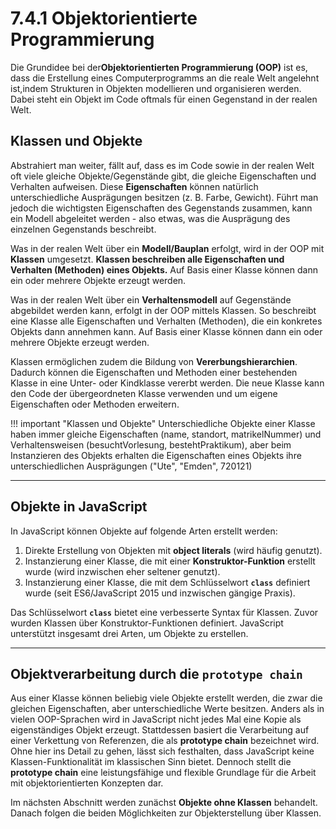 # 7.4.1 Objektorientierte Programmierung

Die Grundidee bei der**Objektorientierten Programmierung (OOP)** ist es, dass die Erstellung eines Computerprogramms an die reale Welt angelehnt ist,indem Strukturen in Objekten modellieren und organisieren werden. Dabei steht ein Objekt im Code oftmals für einen Gegenstand in der realen Welt. 



## Klassen und Objekte

Abstrahiert man weiter, fällt auf, dass es im Code sowie in der realen Welt oft viele gleiche Objekte/Gegenstände gibt, die gleiche Eigenschaften und Verhalten aufweisen. Diese **Eigenschaften** können natürlich unterschiedliche Ausprägungen besitzen (z. B. Farbe, Gewicht). Führt man jedoch die wichtigsten Eigenschaften des Gegenstands zusammen, kann ein Modell abgeleitet werden - also etwas, was die Ausprägung des einzelnen Gegenstands beschreibt. 

Was in der realen Welt über ein **Modell/Bauplan** erfolgt, wird in der OOP mit **Klassen** umgesetzt. **Klassen beschreiben alle Eigenschaften und Verhalten (Methoden) eines Objekts.** Auf Basis einer Klasse können dann ein oder mehrere Objekte erzeugt werden.

Was in der realen Welt über ein **Verhaltensmodell** auf Gegenstände abgebildet werden kann, erfolgt in der OOP mittels Klassen. So beschreibt eine Klasse alle Eigenschaften und Verhalten (Methoden), die ein konkretes Objekts dann annehmen kann. Auf Basis einer Klasse können dann ein oder mehrere Objekte erzeugt werden. 

Klassen ermöglichen zudem die Bildung von **Vererbungshierarchien**. Dadurch können die Eigenschaften und Methoden einer bestehenden Klasse in eine Unter- oder Kindklasse vererbt werden. Die neue Klasse kann den Code der übergeordneten Klasse verwenden und um eigene Eigenschaften oder Methoden erweitern.

!!! important "Klassen und Objekte"
    Unterschiedliche Objekte einer Klasse haben immer gleiche Eigenschaften (name, standort, matrikelNummer) und Verhaltensweisen (besuchtVorlesung, bestehtPraktikum), aber beim Instanzieren des Objekts erhalten die Eigenschaften eines Objekts ihre unterschiedlichen Ausprägungen ("Ute", "Emden", 720121)

---

## Objekte in JavaScript

In JavaScript können Objekte auf folgende Arten erstellt werden:

1. Direkte Erstellung von Objekten mit **object literals** (wird häufig genutzt).
2. Instanzierung einer Klasse, die mit einer **Konstruktor-Funktion** erstellt wurde (wird inzwischen eher seltener genutzt).
3. Instanzierung einer Klasse, die mit dem Schlüsselwort **`class`** definiert wurde (seit ES6/JavaScript 2015 und inzwischen gängige Praxis).

Das Schlüsselwort **`class`** bietet eine verbesserte Syntax für Klassen. Zuvor wurden Klassen über Konstruktor-Funktionen definiert. JavaScript unterstützt insgesamt drei Arten, um Objekte zu erstellen.

---

## Objektverarbeitung  durch die `prototype chain`

Aus einer Klasse können beliebig viele Objekte erstellt werden, die zwar die gleichen Eigenschaften, aber unterschiedliche Werte besitzen. Anders als in vielen OOP-Sprachen wird in JavaScript nicht jedes Mal eine Kopie als eigenständiges Objekt erzeugt. Stattdessen basiert die Verarbeitung auf einer Verkettung von Referenzen, die als **prototype chain** bezeichnet wird. Ohne hier ins Detail zu gehen, lässt sich festhalten, dass JavaScript keine Klassen-Funktionalität im klassischen Sinn bietet. Dennoch stellt die **prototype chain** eine leistungsfähige und flexible Grundlage für die Arbeit mit objektorientierten Konzepten dar. 


Im nächsten Abschnitt werden zunächst **Objekte ohne Klassen** behandelt. Danach folgen die beiden Möglichkeiten zur Objekterstellung über Klassen.
